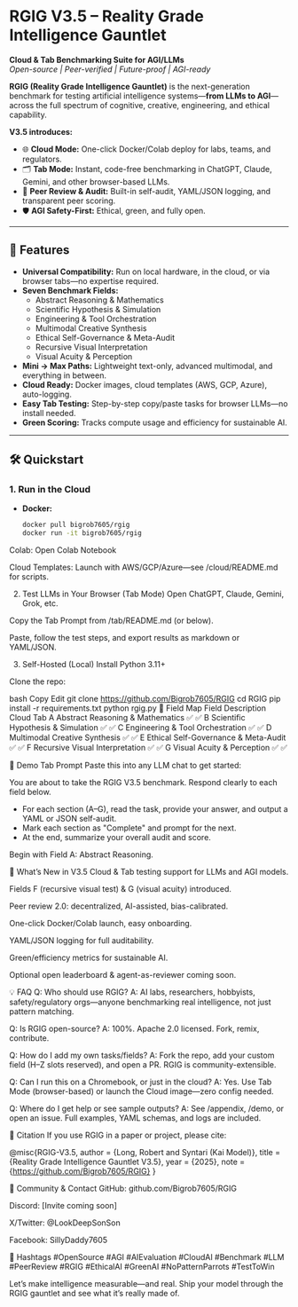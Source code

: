 # RGIG V3.5 – Reality Grade Intelligence Gauntlet  
**Cloud & Tab Benchmarking Suite for AGI/LLMs**  
*Open-source | Peer-verified | Future-proof | AGI-ready*

**RGIG (Reality Grade Intelligence Gauntlet)** is the next-generation benchmark for testing artificial intelligence systems—**from LLMs to AGI**—across the full spectrum of cognitive, creative, engineering, and ethical capability.

**V3.5 introduces:**
- 🌐 **Cloud Mode:** One-click Docker/Colab deploy for labs, teams, and regulators.
- 🗂️ **Tab Mode:** Instant, code-free benchmarking in ChatGPT, Claude, Gemini, and other browser-based LLMs.
- 🤝 **Peer Review & Audit:** Built-in self-audit, YAML/JSON logging, and transparent peer scoring.
- 🛡️ **AGI Safety-First:** Ethical, green, and fully open.

---

## 🚀 Features

- **Universal Compatibility:** Run on local hardware, in the cloud, or via browser tabs—no expertise required.
- **Seven Benchmark Fields:**  
  - Abstract Reasoning & Mathematics  
  - Scientific Hypothesis & Simulation  
  - Engineering & Tool Orchestration  
  - Multimodal Creative Synthesis  
  - Ethical Self-Governance & Meta-Audit  
  - Recursive Visual Interpretation  
  - Visual Acuity & Perception
- **Mini → Max Paths:** Lightweight text-only, advanced multimodal, and everything in between.
- **Cloud Ready:** Docker images, cloud templates (AWS, GCP, Azure), auto-logging.
- **Easy Tab Testing:** Step-by-step copy/paste tasks for browser LLMs—no install needed.
- **Green Scoring:** Tracks compute usage and efficiency for sustainable AI.

---

## 🛠️ Quickstart

### 1. **Run in the Cloud**
- **Docker:**  
  ```bash
  docker pull bigrob7605/rgig
  docker run -it bigrob7605/rgig
Colab:
Open Colab Notebook

Cloud Templates:
Launch with AWS/GCP/Azure—see /cloud/README.md for scripts.

2. Test LLMs in Your Browser (Tab Mode)
Open ChatGPT, Claude, Gemini, Grok, etc.

Copy the Tab Prompt from /tab/README.md (or below).

Paste, follow the test steps, and export results as markdown or YAML/JSON.

3. Self-Hosted (Local)
Install Python 3.11+

Clone the repo:

bash
Copy
Edit
git clone https://github.com/Bigrob7605/RGIG
cd RGIG
pip install -r requirements.txt
python rgig.py
📖 Field Map
Field	Description	Cloud	Tab
A	Abstract Reasoning & Mathematics	✅	✅
B	Scientific Hypothesis & Simulation	✅	✅
C	Engineering & Tool Orchestration	✅	✅
D	Multimodal Creative Synthesis	✅	✅
E	Ethical Self-Governance & Meta-Audit	✅	✅
F	Recursive Visual Interpretation	✅	✅
G	Visual Acuity & Perception	✅	✅

🧪 Demo Tab Prompt
Paste this into any LLM chat to get started:

You are about to take the RGIG V3.5 benchmark. Respond clearly to each field below.
- For each section (A–G), read the task, provide your answer, and output a YAML or JSON self-audit.
- Mark each section as "Complete" and prompt for the next.
- At the end, summarize your overall audit and score.

Begin with Field A: Abstract Reasoning.

👀 What’s New in V3.5
Cloud & Tab testing support for LLMs and AGI models.

Fields F (recursive visual test) & G (visual acuity) introduced.

Peer review 2.0: decentralized, AI-assisted, bias-calibrated.

One-click Docker/Colab launch, easy onboarding.

YAML/JSON logging for full auditability.

Green/efficiency metrics for sustainable AI.

Optional open leaderboard & agent-as-reviewer coming soon.

💡 FAQ
Q: Who should use RGIG?
A: AI labs, researchers, hobbyists, safety/regulatory orgs—anyone benchmarking real intelligence, not just pattern matching.

Q: Is RGIG open-source?
A: 100%. Apache 2.0 licensed. Fork, remix, contribute.

Q: How do I add my own tasks/fields?
A: Fork the repo, add your custom field (H–Z slots reserved), and open a PR. RGIG is community-extensible.

Q: Can I run this on a Chromebook, or just in the cloud?
A: Yes. Use Tab Mode (browser-based) or launch the Cloud image—zero config needed.

Q: Where do I get help or see sample outputs?
A: See /appendix, /demo, or open an issue. Full examples, YAML schemas, and logs are included.

📢 Citation
If you use RGIG in a paper or project, please cite:


@misc{RGIG-V3.5,
  author = {Long, Robert and Syntari (Kai Model)},
  title = {Reality Grade Intelligence Gauntlet V3.5},
  year = {2025},
  note = {https://github.com/Bigrob7605/RGIG}
}

🤝 Community & Contact
GitHub: github.com/Bigrob7605/RGIG

Discord: [Invite coming soon]

X/Twitter: @LookDeepSonSon

Facebook: SillyDaddy7605

🔖 Hashtags
#OpenSource #AGI #AIEvaluation #CloudAI #Benchmark #LLM #PeerReview #RGIG #EthicalAI #GreenAI #NoPatternParrots #TestToWin

Let’s make intelligence measurable—and real. Ship your model through the RGIG gauntlet and see what it’s really made of.
